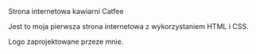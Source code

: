 Strona internetowa kawiarni Catfee

Jest to moja pierwsza strona internetowa z wykorzystaniem HTML i CSS.

Logo zaprojektowane przeze mnie.